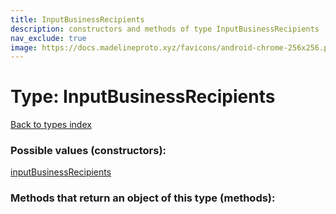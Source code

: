 ```yaml
---
title: InputBusinessRecipients
description: constructors and methods of type InputBusinessRecipients
nav_exclude: true
image: https://docs.madelineproto.xyz/favicons/android-chrome-256x256.png
---
```

# Type: InputBusinessRecipients
[Back to types index](index.html)



### Possible values (constructors):

[inputBusinessRecipients](/API_docs/constructors/inputBusinessRecipients.html)  



### Methods that return an object of this type (methods):



